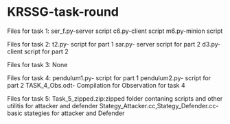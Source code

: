 # KRSSG-task-round

Files for task 1:
ser_f.py-server script
c6.py-client script
m6.py-minion script

Files for task 2:
t2.py- script for part 1
sar.py- server script for part 2
d3.py- client script for part 2

Files for task 3:
None

Files for task 4:
pendulum1.py- script for part 1
pendulum2.py- script for part 2
TASK_4_Obs.odt- Compilation for Observation for task 4

Files for task 5:
Task_5_zipped.zip:zipped folder contaning scripts and other utilitis for attacker and defender
Stategy_Attacker.cc,Stategy_Defender.cc-basic stategies for attacker and Defender

